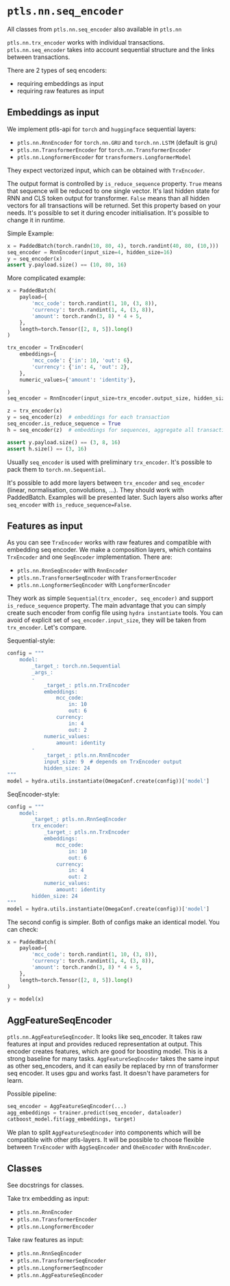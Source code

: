 # `ptls.nn.seq_encoder`
All classes from `ptls.nn.seq_encoder` also available in `ptls.nn`

`ptls.nn.trx_encoder` works with individual transactions.
`ptls.nn.seq_encoder` takes into account sequential structure and the links between transactions.

There are 2 types of seq encoders:

- requiring embeddings as input
- requiring raw features as input

## Embeddings as input

We implement ptls-api for `torch` and `huggingface` sequential layers:

- `ptls.nn.RnnEncoder` for `torch.nn.GRU` and `torch.nn.LSTM` (default is gru) 
- `ptls.nn.TransformerEncoder` for `torch.nn.TransformerEncoder`
- `ptls.nn.LongformerEncoder` for `transformers.LongformerModel`

They expect vectorized input, which can be obtained with `TrxEncoder`.

The output format is controlled by `is_reduce_sequence` property. `True` means that sequence will be reduced 
to one single vector.  It's last hidden state for RNN and CLS token output for transformer.
`False` means than all hidden vectors for all transactions will be returned.  Set this property based on your needs.
It's possible to set it during encoder initialisation. It's possible to change it in runtime.

Simple Example:
```python
x = PaddedBatch(torch.randn(10, 80, 4), torch.randint(40, 80, (10,)))
seq_encoder = RnnEncoder(input_size=4, hidden_size=16)
y = seq_encoder(x)
assert y.payload.size() == (10, 80, 16)
```

More complicated example:
```python
x = PaddedBatch(
    payload={
        'mcc_code': torch.randint(1, 10, (3, 8)),
        'currency': torch.randint(1, 4, (3, 8)),
        'amount': torch.randn(3, 8) * 4 + 5,
    },
    length=torch.Tensor([2, 8, 5]).long()
)

trx_encoder = TrxEncoder(
    embeddings={
        'mcc_code': {'in': 10, 'out': 6},
        'currency': {'in': 4, 'out': 2},
    },
    numeric_values={'amount': 'identity'},

)
seq_encoder = RnnEncoder(input_size=trx_encoder.output_size, hidden_size=16)

z = trx_encoder(x)
y = seq_encoder(z)  # embeddings for each transaction
seq_encoder.is_reduce_sequence = True
h = seq_encoder(z)  # embeddings for sequences, aggregate all transactions in one embedding

assert y.payload.size() == (3, 8, 16)
assert h.size() == (3, 16)
```

Usually `seq_encoder` is used with preliminary `trx_encoder`. It's possible to pack them to `torch.nn.Sequential`.

It's possible to add more layers between `trx_encoder` and `seq_encoder` (linear, normalisation, convolutions, ...). 
They should work with PaddedBatch. Examples will be presented later. Such layers also works after `seq_encoder`
with `is_reduce_sequence=False`.


## Features as input

As you can see `TrxEncoder` works with raw features and compatible with embedding seq encoder.
We make a composition layers, which contains `TrxEncoder` and one `SeqEncoder` implementation.
There are:

- `ptls.nn.RnnSeqEncoder` with `RnnEncoder`
- `ptls.nn.TransformerSeqEncoder` with `TransformerEncoder`
- `ptls.nn.LongformerSeqEncoder` with `LongformerEncoder`

They work as simple `Sequential(trx_encoder, seq_encoder)` and support `is_reduce_sequence` property.
The main advantage that you can simply create such encoder from config file using `hydra instantiate` tools.
You can avoid of explicit set of `seq_encoder.input_size`, they will be taken from `trx_encoder`.  Let's compare.

Sequential-style:
```python
config = """
    model:
        _target_: torch.nn.Sequential
        _args_:
        - 
            _target_: ptls.nn.TrxEncoder
            embeddings:
                mcc_code:
                    in: 10
                    out: 6
                currency:
                    in: 4
                    out: 2
            numeric_values:
                amount: identity
        -
            _target_: ptls.nn.RnnEncoder
            input_size: 9  # depends on TrxEncoder output
            hidden_size: 24
"""
model = hydra.utils.instantiate(OmegaConf.create(config))['model']
```

SeqEncoder-style:
```python
config = """
    model:
        _target_: ptls.nn.RnnSeqEncoder
        trx_encoder:
            _target_: ptls.nn.TrxEncoder
            embeddings:
                mcc_code:
                    in: 10
                    out: 6
                currency:
                    in: 4
                    out: 2
            numeric_values:
                amount: identity
        hidden_size: 24
"""
model = hydra.utils.instantiate(OmegaConf.create(config))['model']
```

The second config is simpler. Both of configs make an identical model. You can check:
```python
x = PaddedBatch(
    payload={
        'mcc_code': torch.randint(1, 10, (3, 8)),
        'currency': torch.randint(1, 4, (3, 8)),
        'amount': torch.randn(3, 8) * 4 + 5,
    },
    length=torch.Tensor([2, 8, 5]).long()
)

y = model(x)
```

## AggFeatureSeqEncoder

`ptls.nn.AggFeatureSeqEncoder`.
It looks like seq_encoder. It takes raw features at input and provides reduced representation at output.
This encoder creates features, which are good for boosting model. This is a strong baseline for many tasks.
`AggFeatureSeqEncoder` takes the same input as other seq_encoders, and it can easily be replaced
by rnn of transformer seq encoder.  It uses gpu and works fast. It doesn't have parameters for learn.

Possible pipeline:
```python
seq_encoder = AggFeatureSeqEncoder(...)
agg_embeddings = trainer.predict(seq_encoder, dataloader)
catboost_model.fit(agg_embeddings, target)
```

We plan to split `AggFeatureSeqEncoder` into components which will be compatible with other ptls-layers.
It will be possible to choose flexible between `TrxEncoder` with `AggSeqEncoder` and `OheEncoder` with `RnnEncoder`.


## Classes
See docstrings for classes.

Take trx embedding as input:

- `ptls.nn.RnnEncoder`
- `ptls.nn.TransformerEncoder`
- `ptls.nn.LongformerEncoder`

Take raw features as input:

- `ptls.nn.RnnSeqEncoder`
- `ptls.nn.TransformerSeqEncoder`
- `ptls.nn.LongformerSeqEncoder`
- `ptls.nn.AggFeatureSeqEncoder`
